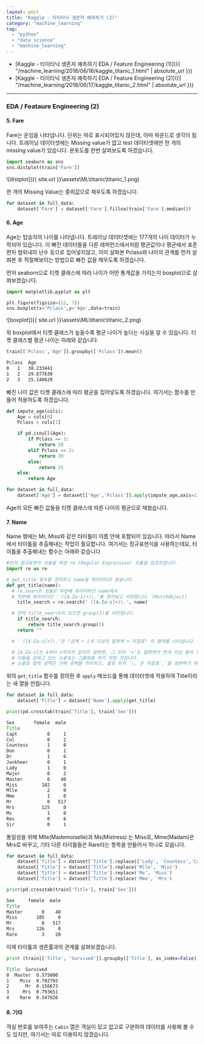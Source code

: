 ```yaml
---
layout: post
title: "Kaggle - 타이타닉 생존자 예측하기 (2)"
category: "machine_learning"
tag:
  - "python"
  - "data science"
  - "machine_learning"
---
```




- [Kaggle - 타이타닉 생존자 예측하기 EDA / Feature Engineering (1)]({{ "/machine_learning/2018/06/16/kaggle_titanic_1.html" | absolute_url }})  
- [Kaggle - 타이타닉 생존자 예측하기 EDA / Feature Engineering (2)]({{ "/machine_learning/2018/06/17/kaggle_titanic_2.html" | absolute_url }})


___


### **EDA / Feataure Engineering (2)**

#### 5. Fare
Fare는 운임을 나타냅니다. 단위는 따로 표시되어있지 않은데, 아마 파운드로 생각이 됩니다. 트레이닝 데이터셋에는 Missing value가 없고 test 데이터셋에만 한 개의 missing value가 있습니다. 분포도를 한번 살펴보도록 하겠습니다.

```python
import seaborn as sns
sns.distplot(train['Fare'])
```
![distplot]({{ site.url }}\assets\ML\titanic\titanic_1.png)

한 개의 Missing Value는 중위값으로 채우도록 하겠습니다.

```python
for dataset in full_data:
    dataset['Fare'] = dataset['Fare'].fillna(train['Fare'].median())
```



#### 6. Age  
Age는 탑승자의 나이를 나타냅니다. 트레이닝 데이터셋에는 177개의 나이 데이터가 누락되어 있습니다. 이 빠진 데이터들을 다른 레퍼런스에서처럼 평균값이나 평균에서 표준편차 범위내의 난수 등으로 집어넣지않고, 이미 살펴본 Pclass와 나이의 관계를 먼저 살펴본 후 적절해보이는 방법으로 빠진 값을 채우도록 하겠습니다.  

먼저 seaborn으로 티켓 클래스에 따라 나이가 어떤 통계값을 가지는지 boxplot으로 살펴보겠습니다.

```python
import matplotlib.pyplot as plt

plt.figure(figsize=(12, 7))
sns.boxplot(x='Pclass',y='Age',data=train)
```
![boxplot]({{ site.url }}\assets\ML\titanic\titanic_2.png)

위 boxplot에서 티켓 클래스가 높을수록 평균 나이가 높다는 사실을 알 수 있습니다. 티켓 클래스별 평균 나이는 아래와 같습니다.

```python
train[['Pclass','Age']].groupby(['Pclass']).mean()
```
```cmd
Pclass	Age
0	1	38.233441
1	2	29.877630
2	3	25.140620
```

빠진 나이 값은 티켓 클래스에 따라 평균을 집어넣도록 하겠습니다. 여기서는 함수를 만들어 적용하도록 하겠습니다.
```python
def impute_age(cols):
    Age = cols[0]
    Pclass = cols[1]

    if pd.isnull(Age):
        if Pclass == 1:
            return 38
        elif Pclass == 2:
            return 30
        else:
            return 25
    else:
        return Age
```
```python
for dataset in full_data:
    dataset['Age'] = dataset[['Age','Pclass']].apply(impute_age,axis=1)
```
Age의 모든 빠진 값들을 티켓 클래스에 따른 나이의 평균으로 채웠습니다.




#### 7. Name  
Name 행에는 Mr, Miss와 같은 타이틀이 이름 안에 포함되어 있습니다. 따라서 Name에서 타이틀을 추출해내는 작업이 필요합니다. 여기서는 정규표현식을 사용하는데요, 타이틀을 추출해내는 함수는 아래와 같습니다

```python
#먼저 정규표현식 사용을 위한 re (Regular Expression) 모듈을 임포트합니다.
import re as re

# get_title`함수를 정의하고 name을 파라미터로 받습니다.  
def get_title(name):
  # re.search 모듈은 두번째 파라미터인 name에서
  # 첫번째 파라미터인 ' ([A-Za-z]+)\.'를 찾아보고 리턴합니다. (MatchObject)
	title_search = re.search(' ([A-Za-z]+)\.', name)

  # 만약 title_search이 있으면 group(1)을 리턴합니다.
	if title_search:
		return title_search.group(1)
	return ""

  # ' ([A-Za-z]+)\.'은 "공백 + 1개 이상의 알파벳 + 마침표" 의 형태를 나타냅니다.

  # [A-Za-z]는 A부터 z까지의 임의의 알파벳, 그 뒤의 '+'는 알파벳이 한개 이상 붙어 있는 것을 의미하고
  # 이들을 감싸고 있는 소괄호는 그룹화를 하기 위한 것입니다.
  # 소괄호 앞의 공백은 진짜 공백을 의미하고, 괄호 뒤의 `\.`은 마침표`.`를 표현하기 위함이
```

위의 `get_title` 함수를 정의한 후 `apply` 메쏘드를 통해 데이터셋에 적용하여 Title이라는 새 열을 만듭니다.
```python
for dataset in full_data:
    dataset['Title'] = dataset['Name'].apply(get_title)

print(pd.crosstab(train['Title'], train['Sex']))
```

```cmd
Sex       female  male
Title                 
Capt           0     1
Col            0     2
Countess       1     0
Don            0     1
Dr             1     6
Jonkheer       0     1
Lady           1     0
Major          0     2
Master         0    40
Miss         182     0
Mlle           2     0
Mme            1     0
Mr             0   517
Mrs          125     0
Ms             1     0
Rev            0     6
Sir            0     1
```

통일성을 위해 Mlle(Mademoiselle)과 Ms(Mistress) 는 Miss로, Mme(Madam)은 Mrs로 바꾸고,
기타 다른 타이틀들은 Rare라는 항목을 만들어서 하나로 모읍니다.

```python
for dataset in full_data:
    dataset['Title'] = dataset['Title'].replace(['Lady', 'Countess','Capt', 'Col', 'Don', 'Dr', 'Major', 'Rev', 'Sir', 'Jonkheer', 'Dona'], 'Rare')
    dataset['Title'] = dataset['Title'].replace('Mlle', 'Miss')
    dataset['Title'] = dataset['Title'].replace('Ms', 'Miss')
    dataset['Title'] = dataset['Title'].replace('Mme', 'Mrs')

print(pd.crosstab(train['Title'], train['Sex']))
```

```cmd
Sex     female  male
Title               
Master       0    40
Miss       185     0
Mr           0   517
Mrs        126     0
Rare         3    20
```

이제 타이틀과 생존률과의 관계를 살펴보겠습니다.
```python
print (train[['Title', 'Survived']].groupby(['Title'], as_index=False).mean())
```
```cmd
Title  Survived
0  Master  0.575000
1    Miss  0.702703
2      Mr  0.156673
3     Mrs  0.793651
4    Rare  0.347826
```


#### 8. 기타

객실 번호를 보여주는 `Cabin` 열은 객실이 있고 없고로 구분하여 데이터를 사용해 볼 수도 있지만, 여기서는 따로 이용하지 않겠습니다.
